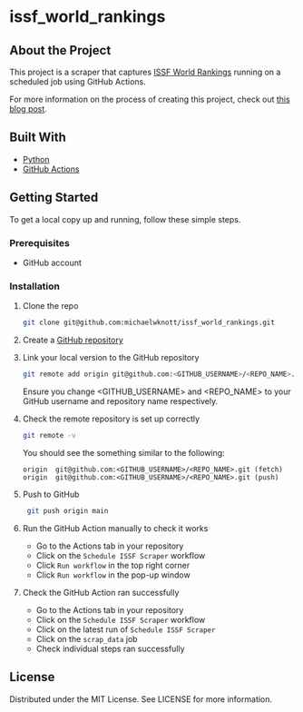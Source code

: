 # issf_world_rankings

## About the Project

This project is a scraper that captures [ISSF World Rankings](https://www.issf-sports.org/competitions/worldranking/complete_ranking_by_event_yearly.ashx) running on a scheduled job using GitHub Actions.

For more information on the process of creating this project, check out [this blog post](https://michaelwknott.github.io/issf-world-rankings-scraper-using-github-actions.html).

## Built With

+ [Python](https://www.python.org/)
+ [GitHub Actions](https://docs.github.com/actions)

## Getting Started

To get a local copy up and running, follow these simple steps.

### Prerequisites

+ GitHub account

### Installation

1. Clone the repo
    ```bash
    git clone git@github.com:michaelwknott/issf_world_rankings.git
    ```

2. Create a [GitHub repository](https://docs.github.com/en/get-started/quickstart/create-a-repo)
    
3. Link your local version to the GitHub repository
    ```bash
    git remote add origin git@github.com:<GITHUB_USERNAME>/<REPO_NAME>.git
    ```
    Ensure you change <GITHUB_USERNAME> and <REPO_NAME> to your GitHub username and repository name respectively.

4. Check the remote repository is set up correctly
    ```bash
    git remote -v
    ```
    You should see the something similar to the following:
    ```
    origin  git@github.com:<GITHUB_USERNAME>/<REPO_NAME>.git (fetch)
    origin  git@github.com:<GITHUB_USERNAME>/<REPO_NAME>.git (push)
    ```

5. Push to GitHub
    ```bash
     git push origin main
     ```

6. Run the GitHub Action manually to check it works
    + Go to the Actions tab in your repository
    + Click on the `Schedule ISSF Scraper` workflow
    + Click `Run workflow` in the top right corner
    + Click `Run workflow` in the pop-up window

7. Check the GitHub Action ran successfully
    + Go to the Actions tab in your repository
    + Click on the `Schedule ISSF Scraper` workflow
    + Click on the latest run of `Schedule ISSF Scraper`
    + Click on the `scrap_data` job
    + Check individual steps ran successfully

## License

Distributed under the MIT License. See LICENSE for more information.